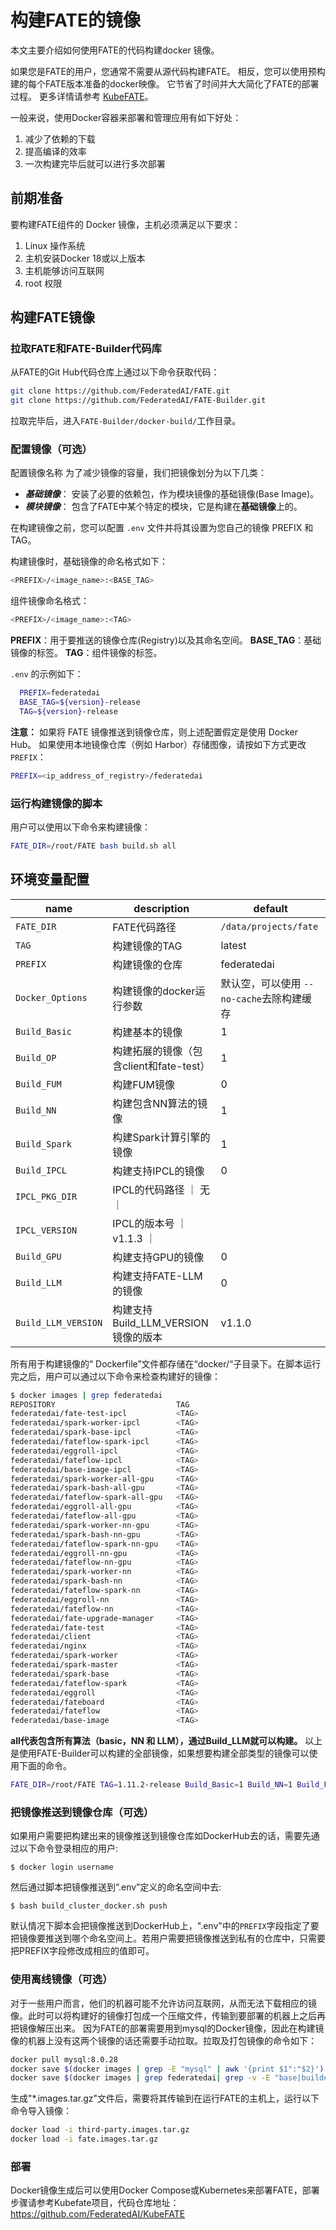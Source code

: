 # 构建FATE的镜像

本文主要介绍如何使用FATE的代码构建docker 镜像。

如果您是FATE的用户，您通常不需要从源代码构建FATE。 相反，您可以使用预构建的每个FATE版本准备的docker映像。 它节省了时间并大大简化了FATE的部署过程。 更多详情请参考 [KubeFATE](https://github.com/FederatedAI/KubeFATE)。

一般来说，使用Docker容器来部署和管理应用有如下好处：

1. 减少了依赖的下载
2. 提高编译的效率
3. 一次构建完毕后就可以进行多次部署

## 前期准备

要构建FATE组件的 Docker 镜像，主机必须满足以下要求：

1. Linux 操作系统
2. 主机安装Docker  18或以上版本
3. 主机能够访问互联网
4. root 权限

## 构建FATE镜像

### 拉取FATE和FATE-Builder代码库

从FATE的Git Hub代码仓库上通过以下命令获取代码：
  
```bash
git clone https://github.com/FederatedAI/FATE.git
git clone https://github.com/FederatedAI/FATE-Builder.git
```
  
拉取完毕后，进入`FATE-Builder/docker-build/`工作目录。

### 配置镜像（可选）

配置镜像名称
为了减少镜像的容量，我们把镜像划分为以下几类：

- ***基础镜像***： 安装了必要的依赖包，作为模块镜像的基础镜像(Base Image)。
- ***模块镜像***： 包含了FATE中某个特定的模块，它是构建在**基础镜像**上的。

在构建镜像之前，您可以配置 `.env` 文件并将其设置为您自己的镜像 PREFIX 和 TAG。

构建镜像时，基础镜像的命名格式如下：

```bash
<PREFIX>/<image_name>:<BASE_TAG>
```

组件镜像命名格式：

```bash
<PREFIX>/<image_name>:<TAG>
```

**PREFIX**：用于要推送的镜像仓库(Registry)以及其命名空间。
**BASE_TAG**：基础镜像的标签。
**TAG**：组件镜像的标签。

`.env` 的示例如下：

```bash
  PREFIX=federatedai
  BASE_TAG=${version}-release
  TAG=${version}-release
```

**注意：**
如果将 FATE 镜像推送到镜像仓库，则上述配置假定是使用 Docker Hub。 如果使用本地镜像仓库（例如 Harbor）存储图像，请按如下方式更改 `PREFIX`：

```bash
PREFIX=<ip_address_of_registry>/federatedai
```

### 运行构建镜像的脚本

用户可以使用以下命令来构建镜像：

```bash
FATE_DIR=/root/FATE bash build.sh all
```

## 环境变量配置

| name | description | default |
| --- | --- | --- |
| `FATE_DIR` | FATE代码路径 | `/data/projects/fate` |
| `TAG` | 构建镜像的TAG | latest |
| `PREFIX` | 构建镜像的仓库 | federatedai |
| `Docker_Options` | 构建镜像的docker运行参数 | 默认空，可以使用 `--no-cache`去除构建缓存 |
| `Build_Basic` | 构建基本的镜像 | 1 |
| `Build_OP` | 构建拓展的镜像（包含client和fate-test） | 1 |
| `Build_FUM` | 构建FUM镜像 | 0 |
| `Build_NN` | 构建包含NN算法的镜像 | 1 |
| `Build_Spark` | 构建Spark计算引擎的镜像 | 1 |
| `Build_IPCL` | 构建支持IPCL的镜像 | 0 |
| `IPCL_PKG_DIR` | IPCL的代码路径 ｜ 无 ｜
| `IPCL_VERSION` | IPCL的版本号 ｜ v1.1.3 ｜
| `Build_GPU` | 构建支持GPU的镜像 | 0 |
| `Build_LLM` | 构建支持FATE-LLM的镜像 | 0 |
| `Build_LLM_VERSION` | 构建支持Build_LLM_VERSION镜像的版本 | v1.1.0 |

所有用于构建镜像的“ Dockerfile”文件都存储在“docker/“子目录下。在脚本运行完之后，用户可以通过以下命令来检查构建好的镜像：

```bash
$ docker images | grep federatedai
REPOSITORY                           TAG
federatedai/fate-test-ipcl           <TAG>
federatedai/spark-worker-ipcl        <TAG>
federatedai/spark-base-ipcl          <TAG>
federatedai/fateflow-spark-ipcl      <TAG>
federatedai/eggroll-ipcl             <TAG>
federatedai/fateflow-ipcl            <TAG>
federatedai/base-image-ipcl          <TAG>
federatedai/spark-worker-all-gpu     <TAG>
federatedai/spark-bash-all-gpu       <TAG>
federatedai/fateflow-spark-all-gpu   <TAG>
federatedai/eggroll-all-gpu          <TAG>
federatedai/fateflow-all-gpu         <TAG>
federatedai/spark-worker-nn-gpu      <TAG>
federatedai/spark-bash-nn-gpu        <TAG>
federatedai/fateflow-spark-nn-gpu    <TAG>
federatedai/eggroll-nn-gpu           <TAG>
federatedai/fateflow-nn-gpu          <TAG>
federatedai/spark-worker-nn          <TAG>
federatedai/spark-bash-nn            <TAG>
federatedai/fateflow-spark-nn        <TAG>
federatedai/eggroll-nn               <TAG>
federatedai/fateflow-nn              <TAG>
federatedai/fate-upgrade-manager     <TAG>
federatedai/fate-test                <TAG>
federatedai/client                   <TAG>
federatedai/nginx                    <TAG>
federatedai/spark-worker             <TAG>
federatedai/spark-master             <TAG>
federatedai/spark-base               <TAG>
federatedai/fateflow-spark           <TAG>
federatedai/eggroll                  <TAG>
federatedai/fateboard                <TAG>
federatedai/fateflow                 <TAG>
federatedai/base-image               <TAG>
```

**all代表包含所有算法（basic，NN 和 LLM），通过Build_LLM就可以构建。**
以上是使用FATE-Builder可以构建的全部镜像，如果想要构建全部类型的镜像可以使用下面的命令。

```sh
FATE_DIR=/root/FATE TAG=1.11.2-release Build_Basic=1 Build_NN=1 Build_FUM=1 Build_Spark=1 Build_OP=1 Build_IPCL=1 Build_GPU=1 Build_LLM=1 Build_LLM_VERSION=v1.1.0 IPCL_PKG_DIR=/root/pailliercryptolib_python/ IPCL_VERSION=v1.1.3 bash docker-build/build.sh all
```

### 把镜像推送到镜像仓库（可选）

如果用户需要把构建出来的镜像推送到镜像仓库如DockerHub去的话，需要先通过以下命令登录相应的用户:

```$ docker login username```

然后通过脚本把镜像推送到“.env”定义的命名空间中去:

```$ bash build_cluster_docker.sh push```

默认情况下脚本会把镜像推送到DockerHub上，".env"中的`PREFIX`字段指定了要把镜像要推送到哪个命名空间上。若用户需要把镜像推送到私有的仓库中，只需要把PREFIX字段修改成相应的值即可。

### 使用离线镜像（可选）

对于一些用户而言，他们的机器可能不允许访问互联网，从而无法下载相应的镜像。此时可以将构建好的镜像打包成一个压缩文件，传输到要部署的机器上之后再把镜像解压出来。
因为FATE的部署需要用到mysql的Docker镜像，因此在构建镜像的机器上没有这两个镜像的话还需要手动拉取。拉取及打包镜像的命令如下：

```bash
docker pull mysql:8.0.28
docker save $(docker images | grep -E "mysql" | awk '{print $1":"$2}') -o third-party.images.tar.gz
docker save $(docker images | grep federatedai| grep -v -E "base|builder" | awk '{print $1":"$2}') -o fate.images.tar.gz
```

生成"*.images.tar.gz"文件后，需要将其传输到在运行FATE的主机上，运行以下命令导入镜像：

```bash
docker load -i third-party.images.tar.gz
docker load -i fate.images.tar.gz
```

### 部署

Docker镜像生成后可以使用Docker Compose或Kubernetes来部署FATE，部署步骤请参考Kubefate项目，代码仓库地址：<https://github.com/FederatedAI/KubeFATE>
